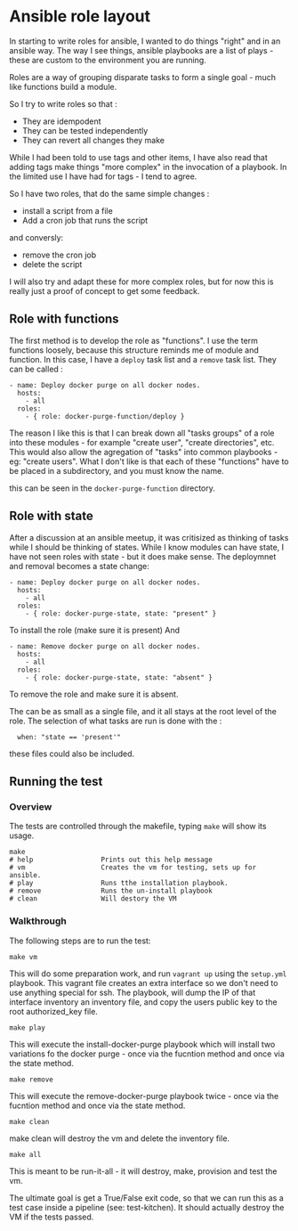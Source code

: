 Ansible role layout
===================

In starting to write roles for ansible, I wanted to do things "right" and in an
ansible way. The way I see things, ansible playbooks are a list of plays - these
are custom to the environment you are running.

Roles are a way of grouping disparate tasks to form a single goal - much like
functions build a module.

So I try to write roles so that :

- They are idempodent
- They can be tested independently
- They can revert all changes they make

While I had been told to use tags and other items, I have also read that adding
tags make things "more complex" in the invocation of a playbook. In the limited
use I have had for tags - I tend to agree.

So I have two roles, that do the same simple changes :

- install a script from a file
- Add a cron job that runs the script

and conversly:

- remove the cron job
- delete the script

I will also try and adapt these for more complex roles, but for now this is really
just a proof of concept to get some feedback.

Role with functions
-------------------

The first method is to develop the role as "functions". I use the term functions
loosely, because this structure reminds me of module and function. In this case,
I have a `deploy` task list and a `remove` task list. They can be called :

```
- name: Deploy docker purge on all docker nodes.
  hosts:
    - all
  roles:
    - { role: docker-purge-function/deploy }
```

The reason I like this is that I can break down all "tasks groups" of a role into
these modules - for example "create user", "create directories", etc. This would
also allow the agregation of "tasks" into common playbooks - eg: "create users".
What I don't like is that each of these "functions" have to be placed in a
subdirectory, and you must know the name.

this can be seen in the `docker-purge-function` directory.

Role with state
---------------

After a discussion at an ansible meetup, it was critisized as thinking of tasks
while I should be thinking of states. While I know modules can have state, I have
not seen roles with state - but it does make sense. The deploymnet and removal
becomes a state change:


```
- name: Deploy docker purge on all docker nodes.
  hosts:
    - all
  roles:
    - { role: docker-purge-state, state: "present" }
```

To install the role (make sure it is present) And

```
- name: Remove docker purge on all docker nodes.
  hosts:
    - all
  roles:
    - { role: docker-purge-state, state: "absent" }
```

To remove the role and make sure it is absent.

The can be as small as a single file, and it all stays at the root level of the
role. The selection of what tasks are run is done with the :

```
  when: "state == 'present'"
```

these files could also be included.

Running the test
----------------

### Overview

The tests are controlled through the makefile, typing ```make``` will show its
usage.

```
make
# help                 Prints out this help message
# vm                   Creates the vm for testing, sets up for ansible.
# play                 Runs tthe installation playbook.
# remove               Runs the un-install playbook
# clean                Will destory the VM
```

### Walkthrough

The following steps are to run the test:

```
make vm
```

This will do some preparation work, and run ```vagrant up``` using the ```setup.yml```
playbook. This vagrant file creates an extra interface so we don't need to use
anything special for ssh. The playbook, will dump the IP of that interface inventory
an inventory file, and copy the users public key to the root authorized_key file.

```
make play
```

This will execute the install-docker-purge playbook which will install two
variations fo the docker purge - once via the fucntion method and once via the
state method.

```
make remove
```

This will execute the remove-docker-purge playbook twice - once via the fucntion
method and once via the state method.

```
make clean
```

make clean will destroy the vm and delete the inventory file.

```
make all
```

This is meant to be run-it-all - it will destroy, make, provision and test the
vm.

The ultimate goal is get a True/False  exit code, so that we can run this as a
test case inside a pipeline (see: test-kitchen). It should actually destroy the VM
if the tests passed.
